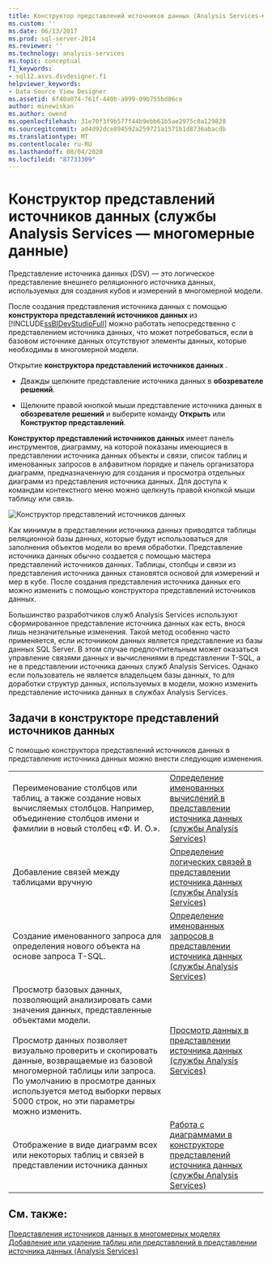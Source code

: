 ```yaml
---
title: Конструктор представлений источников данных (Analysis Services-многомерные данные) | Документация Майкрософт
ms.custom: ''
ms.date: 06/13/2017
ms.prod: sql-server-2014
ms.reviewer: ''
ms.technology: analysis-services
ms.topic: conceptual
f1_keywords:
- sql12.asvs.dsvdesigner.f1
helpviewer_keywords:
- Data Source View Designer
ms.assetid: 6f40a074-761f-440b-a999-09b755bd86ce
author: minewiskan
ms.author: owend
ms.openlocfilehash: 31e70f3f9b577f44b9ebb61b5ae2975c0a129828
ms.sourcegitcommit: ad4d92dce894592a259721a1571b1d8736abacdb
ms.translationtype: MT
ms.contentlocale: ru-RU
ms.lasthandoff: 08/04/2020
ms.locfileid: "87733309"
---
```

# <a name="data-source-view-designer-analysis-services---multidimensional-data"></a>Конструктор представлений источников данных (службы Analysis Services — многомерные данные)
  Представление источника данных (DSV) — это логическое представление внешнего реляционного источника данных, используемых для создания кубов и измерений в многомерной модели.

 После создания представления источника данных с помощью **конструктора представлений источников данных** из [!INCLUDE[ssBIDevStudioFull](../includes/ssbidevstudiofull-md.md)] можно работать непосредственно с представлением источника данных, что может потребоваться, если в базовом источнике данных отсутствуют элементы данных, которые необходимы в многомерной модели.

 Открытие **конструктора представлений источников данных** .

-   Дважды щелкните представление источника данных в **обозревателе решений**.

-   Щелкните правой кнопкой мыши представление источника данных в **обозревателе решений** и выберите команду **Открыть** или **Конструктор представлений**.

 **Конструктор представлений источников данных** имеет панель инструментов, диаграмму, на которой показаны имеющиеся в представлении источника данных объекты и связи, список таблиц и именованных запросов в алфавитном порядке и панель организатора диаграмм, предназначенную для создания и просмотра отдельных диаграмм из представления источника данных. Для доступа к командам контекстного меню можно щелкнуть правой кнопкой мыши таблицу или связь.

 ![Конструктор представлений источников данных](media/ssas-dsvdesigner.PNG "Конструктор представлений источников данных")

 Как минимум в представлении источника данных приводятся таблицы реляционной базы данных, которые будут использоваться для заполнения объектов модели во время обработки. Представление источника данных обычно создается с помощью мастера представлений источников данных. Таблицы, столбцы и связи из представления источника данных становятся основой для измерений и мер в кубе. После создания представления источника данных его можно изменить с помощью конструктора представлений источников данных.

 Большинство разработчиков служб Analysis Services используют сформированное представление источника данных как есть, внося лишь незначительные изменения. Такой метод особенно часто применяется, если источником данных является представление из базы данных SQL Server. В этом случае предпочтительным может оказаться управление связями данных и вычислениями в представлении T-SQL, а не в представлении источника данных служб Analysis Services. Однако если пользователь не является владельцем базы данных, то для доработки структур данных, используемых в модели, можно изменить представление источника данных в службах Analysis Services.

## <a name="tasks-in-data-source-view-designer"></a>Задачи в конструкторе представлений источников данных
 С помощью конструктора представлений источников данных в представление источника данных можно внести следующие изменения.

|||
|-|-|
|Переименование столбцов или таблиц, а также создание новых вычисляемых столбцов. Например, объединение столбцов имени и фамилии в новый столбец «Ф. И. О.».|[Определение именованных вычислений в представлении источника данных (службы Analysis Services)](multidimensional-models/define-named-calculations-in-a-data-source-view-analysis-services.md)|
|Добавление связей между таблицами вручную|[Определение логических связей в представлении источника данных (службы Analysis Services)](multidimensional-models/define-logical-relationships-in-a-data-source-view-analysis-services.md)|
|Создание именованного запроса для определения нового объекта на основе запроса T-SQL.|[Определение именованных запросов в представлении источника данных (службы Analysis Services)](multidimensional-models/define-named-queries-in-a-data-source-view-analysis-services.md)|
|Просмотр базовых данных, позволяющий анализировать сами значения данных, представленные объектами модели.<br /><br /> Просмотр данных позволяет визуально проверить и скопировать данные, возвращаемые из базовой многомерной таблицы или запроса. По умолчанию в просмотре данных используется метод выборки первых 5000 строк, но эти параметры можно изменить.|[Просмотр данных в представлении источника данных (службы Analysis Services)](multidimensional-models/explore-data-in-a-data-source-view-analysis-services.md)|
|Отображение в виде диаграмм всех или некоторых таблиц и связей в представлении источника данных|[Работа с диаграммами в конструкторе представлений источника данных (службы Analysis Services)](multidimensional-models/work-with-diagrams-in-data-source-view-designer-analysis-services.md)|

## <a name="see-also"></a>См. также:
 [Представления источников данных в многомерных моделях](multidimensional-models/data-source-views-in-multidimensional-models.md) [Добавление или удаление таблиц или представлений в представлении источника данных &#40;Analysis Services&#41;](multidimensional-models/adding-or-removing-tables-or-views-in-a-data-source-view-analysis-services.md)


